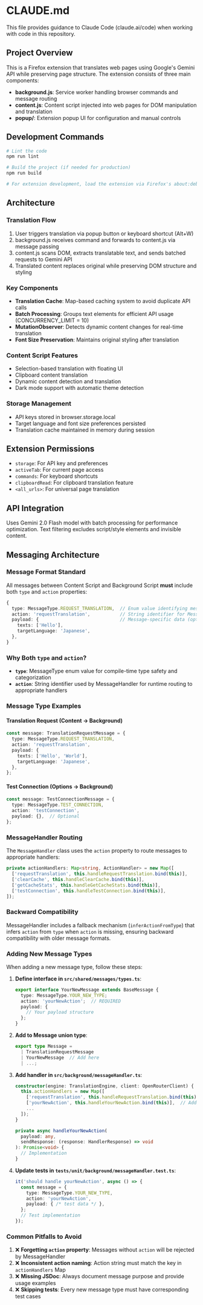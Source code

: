 # CLAUDE.md

This file provides guidance to Claude Code (claude.ai/code) when working with code in this repository.

## Project Overview

This is a Firefox extension that translates web pages using Google's Gemini API while preserving page structure. The extension consists of three main components:

- **background.js**: Service worker handling browser commands and message routing
- **content.js**: Content script injected into web pages for DOM manipulation and translation
- **popup/**: Extension popup UI for configuration and manual controls

## Development Commands

```bash
# Lint the code
npm run lint

# Build the project (if needed for production)
npm run build

# For extension development, load the extension via Firefox's about:debugging
```

## Architecture

### Translation Flow
1. User triggers translation via popup button or keyboard shortcut (Alt+W)
2. background.js receives command and forwards to content.js via message passing
3. content.js scans DOM, extracts translatable text, and sends batched requests to Gemini API
4. Translated content replaces original while preserving DOM structure and styling

### Key Components
- **Translation Cache**: Map-based caching system to avoid duplicate API calls
- **Batch Processing**: Groups text elements for efficient API usage (CONCURRENCY_LIMIT = 10)
- **MutationObserver**: Detects dynamic content changes for real-time translation
- **Font Size Preservation**: Maintains original styling after translation

### Content Script Features
- Selection-based translation with floating UI
- Clipboard content translation
- Dynamic content detection and translation
- Dark mode support with automatic theme detection

### Storage Management
- API keys stored in browser.storage.local
- Target language and font size preferences persisted
- Translation cache maintained in memory during session

## Extension Permissions
- `storage`: For API key and preferences
- `activeTab`: For current page access
- `commands`: For keyboard shortcuts
- `clipboardRead`: For clipboard translation feature
- `<all_urls>`: For universal page translation

## API Integration
Uses Gemini 2.0 Flash model with batch processing for performance optimization. Text filtering excludes script/style elements and invisible content.

## Messaging Architecture

### Message Format Standard
All messages between Content Script and Background Script **must** include both `type` and `action` properties:

```typescript
{
  type: MessageType.REQUEST_TRANSLATION,  // Enum value identifying message category
  action: 'requestTranslation',           // String identifier for MessageHandler routing
  payload: {                              // Message-specific data (optional)
    texts: ['Hello'],
    targetLanguage: 'Japanese',
  },
}
```

### Why Both `type` and `action`?
- **`type`**: MessageType enum value for compile-time type safety and categorization
- **`action`**: String identifier used by MessageHandler for runtime routing to appropriate handlers

### Message Type Examples

#### Translation Request (Content → Background)
```typescript
const message: TranslationRequestMessage = {
  type: MessageType.REQUEST_TRANSLATION,
  action: 'requestTranslation',
  payload: {
    texts: ['Hello', 'World'],
    targetLanguage: 'Japanese',
  },
};
```

#### Test Connection (Options → Background)
```typescript
const message: TestConnectionMessage = {
  type: MessageType.TEST_CONNECTION,
  action: 'testConnection',
  payload: {},  // Optional
};
```

### MessageHandler Routing
The `MessageHandler` class uses the `action` property to route messages to appropriate handlers:

```typescript
private actionHandlers: Map<string, ActionHandler> = new Map([
  ['requestTranslation', this.handleRequestTranslation.bind(this)],
  ['clearCache', this.handleClearCache.bind(this)],
  ['getCacheStats', this.handleGetCacheStats.bind(this)],
  ['testConnection', this.handleTestConnection.bind(this)],
]);
```

### Backward Compatibility
MessageHandler includes a fallback mechanism (`inferActionFromType`) that infers `action` from `type` when `action` is missing, ensuring backward compatibility with older message formats.

### Adding New Message Types

When adding a new message type, follow these steps:

1. **Define interface in `src/shared/messages/types.ts`**:
   ```typescript
   export interface YourNewMessage extends BaseMessage {
     type: MessageType.YOUR_NEW_TYPE;
     action: 'yourNewAction';  // REQUIRED
     payload: {
       // Your payload structure
     };
   }
   ```

2. **Add to Message union type**:
   ```typescript
   export type Message =
     | TranslationRequestMessage
     | YourNewMessage  // Add here
     | ...;
   ```

3. **Add handler in `src/background/messageHandler.ts`**:
   ```typescript
   constructor(engine: TranslationEngine, client: OpenRouterClient) {
     this.actionHandlers = new Map([
       ['requestTranslation', this.handleRequestTranslation.bind(this)],
       ['yourNewAction', this.handleYourNewAction.bind(this)],  // Add here
       ...
     ]);
   }

   private async handleYourNewAction(
     payload: any,
     sendResponse: (response: HandlerResponse) => void
   ): Promise<void> {
     // Implementation
   }
   ```

4. **Update tests in `tests/unit/background/messageHandler.test.ts`**:
   ```typescript
   it('should handle yourNewAction', async () => {
     const message = {
       type: MessageType.YOUR_NEW_TYPE,
       action: 'yourNewAction',
       payload: { /* test data */ },
     };
     // Test implementation
   });
   ```

### Common Pitfalls to Avoid
1. ❌ **Forgetting `action` property**: Messages without `action` will be rejected by MessageHandler
2. ❌ **Inconsistent action naming**: Action string must match the key in `actionHandlers` Map
3. ❌ **Missing JSDoc**: Always document message purpose and provide usage examples
4. ❌ **Skipping tests**: Every new message type must have corresponding test cases